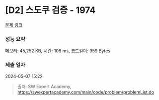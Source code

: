 # [D2] 스도쿠 검증 - 1974 

[문제 링크](https://swexpertacademy.com/main/code/problem/problemDetail.do?contestProbId=AV5Psz16AYEDFAUq) 

### 성능 요약

메모리: 45,252 KB, 시간: 108 ms, 코드길이: 959 Bytes

### 제출 일자

2024-05-07 15:22



> 출처: SW Expert Academy, https://swexpertacademy.com/main/code/problem/problemList.do